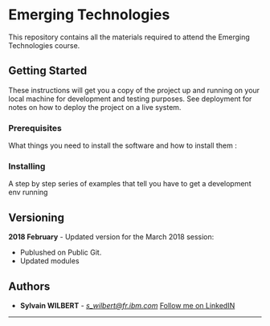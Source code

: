 # Emerging Technologies

This repository contains all the materials required to attend the Emerging Technologies course.

## Getting Started

These instructions will get you a copy of the project up and running on your local machine for development and testing purposes.
See deployment for notes on how to deploy the project on a live system.

### Prerequisites

What things you need to install the software and how to install them :



### Installing

A step by step series of examples that tell you have to get a development env running



## Versioning

**2018 February** - Updated version for the March 2018 session:
- Publushed on Public Git.
- Updated modules


## Authors

* **Sylvain WILBERT** - *s_wilbert@fr.ibm.com*
[Follow me on LinkedIN](http://www.linkedin.com/in/sylvain-roch-wilbert)

---
